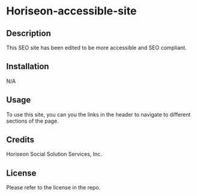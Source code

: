 # Horiseon-accessible-site

## Description

This SEO site has been edited to be more accessible and SEO compliant.

## Installation 

N/A

## Usage

To use this site, you can you the links in the header to navigate to different sections of the page.

## Credits 

Horiseon Social Solution Services, Inc.

## License 

Please refer to the license in the repo.

